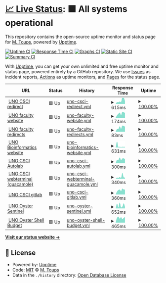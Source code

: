 # [📈 Live Status](https://upptime.cs.uno.edu): <!--live status--> **🟩 All systems operational**

This repository contains the open-source uptime monitor and status page for [M. Toups](https://upptime.cs.uno.edu), powered by [Upptime](https://github.com/upptime/upptime).

[![Uptime CI](https://github.com/mtoupsUNO/uno-status/workflows/Uptime%20CI/badge.svg)](https://github.com/mtoupsUNO/uno-status/actions?query=workflow%3A%22Uptime+CI%22)
[![Response Time CI](https://github.com/mtoupsUNO/uno-status/workflows/Response%20Time%20CI/badge.svg)](https://github.com/mtoupsUNO/uno-status/actions?query=workflow%3A%22Response+Time+CI%22)
[![Graphs CI](https://github.com/mtoupsUNO/uno-status/workflows/Graphs%20CI/badge.svg)](https://github.com/mtoupsUNO/uno-status/actions?query=workflow%3A%22Graphs+CI%22)
[![Static Site CI](https://github.com/mtoupsUNO/uno-status/workflows/Static%20Site%20CI/badge.svg)](https://github.com/mtoupsUNO/uno-status/actions?query=workflow%3A%22Static+Site+CI%22)
[![Summary CI](https://github.com/mtoupsUNO/uno-status/workflows/Summary%20CI/badge.svg)](https://github.com/mtoupsUNO/uno-status/actions?query=workflow%3A%22Summary+CI%22)

With [Upptime](https://upptime.js.org), you can get your own unlimited and free uptime monitor and status page, powered entirely by a GitHub repository. We use [Issues](https://github.com/mtoupsUNO/uno-status/issues) as incident reports, [Actions](https://github.com/mtoupsUNO/uno-status/actions) as uptime monitors, and [Pages](https://upptime.cs.uno.edu) for the status page.

<!--start: status pages-->
<!-- This summary is generated by Upptime (https://github.com/upptime/upptime) -->
<!-- Do not edit this manually, your changes will be overwritten -->
<!-- prettier-ignore -->
| URL | Status | History | Response Time | Uptime |
| --- | ------ | ------- | ------------- | ------ |
| <img alt="" src="https://favicons.githubusercontent.com/www.cs.uno.edu" height="13"> [UNO CSCI redirect](https://www.cs.uno.edu) | 🟩 Up | [uno-csci-redirect.yml](https://github.com/mtoupsUNO/uno-status/commits/HEAD/history/uno-csci-redirect.yml) | <details><summary><img alt="Response time graph" src="./graphs/uno-csci-redirect/response-time-week.png" height="20"> 615ms</summary><br><a href="https://upptime.cs.uno.edu/history/uno-csci-redirect"><img alt="Response time 706" src="https://img.shields.io/endpoint?url=https%3A%2F%2Fraw.githubusercontent.com%2FmtoupsUNO%2Funo-status%2FHEAD%2Fapi%2Funo-csci-redirect%2Fresponse-time.json"></a><br><a href="https://upptime.cs.uno.edu/history/uno-csci-redirect"><img alt="24-hour response time 525" src="https://img.shields.io/endpoint?url=https%3A%2F%2Fraw.githubusercontent.com%2FmtoupsUNO%2Funo-status%2FHEAD%2Fapi%2Funo-csci-redirect%2Fresponse-time-day.json"></a><br><a href="https://upptime.cs.uno.edu/history/uno-csci-redirect"><img alt="7-day response time 615" src="https://img.shields.io/endpoint?url=https%3A%2F%2Fraw.githubusercontent.com%2FmtoupsUNO%2Funo-status%2FHEAD%2Fapi%2Funo-csci-redirect%2Fresponse-time-week.json"></a><br><a href="https://upptime.cs.uno.edu/history/uno-csci-redirect"><img alt="30-day response time 687" src="https://img.shields.io/endpoint?url=https%3A%2F%2Fraw.githubusercontent.com%2FmtoupsUNO%2Funo-status%2FHEAD%2Fapi%2Funo-csci-redirect%2Fresponse-time-month.json"></a><br><a href="https://upptime.cs.uno.edu/history/uno-csci-redirect"><img alt="1-year response time 706" src="https://img.shields.io/endpoint?url=https%3A%2F%2Fraw.githubusercontent.com%2FmtoupsUNO%2Funo-status%2FHEAD%2Fapi%2Funo-csci-redirect%2Fresponse-time-year.json"></a></details> | <details><summary><a href="https://upptime.cs.uno.edu/history/uno-csci-redirect">100.00%</a></summary><a href="https://upptime.cs.uno.edu/history/uno-csci-redirect"><img alt="All-time uptime 99.98%" src="https://img.shields.io/endpoint?url=https%3A%2F%2Fraw.githubusercontent.com%2FmtoupsUNO%2Funo-status%2FHEAD%2Fapi%2Funo-csci-redirect%2Fuptime.json"></a><br><a href="https://upptime.cs.uno.edu/history/uno-csci-redirect"><img alt="24-hour uptime 100.00%" src="https://img.shields.io/endpoint?url=https%3A%2F%2Fraw.githubusercontent.com%2FmtoupsUNO%2Funo-status%2FHEAD%2Fapi%2Funo-csci-redirect%2Fuptime-day.json"></a><br><a href="https://upptime.cs.uno.edu/history/uno-csci-redirect"><img alt="7-day uptime 100.00%" src="https://img.shields.io/endpoint?url=https%3A%2F%2Fraw.githubusercontent.com%2FmtoupsUNO%2Funo-status%2FHEAD%2Fapi%2Funo-csci-redirect%2Fuptime-week.json"></a><br><a href="https://upptime.cs.uno.edu/history/uno-csci-redirect"><img alt="30-day uptime 99.96%" src="https://img.shields.io/endpoint?url=https%3A%2F%2Fraw.githubusercontent.com%2FmtoupsUNO%2Funo-status%2FHEAD%2Fapi%2Funo-csci-redirect%2Fuptime-month.json"></a><br><a href="https://upptime.cs.uno.edu/history/uno-csci-redirect"><img alt="1-year uptime 99.98%" src="https://img.shields.io/endpoint?url=https%3A%2F%2Fraw.githubusercontent.com%2FmtoupsUNO%2Funo-status%2FHEAD%2Fapi%2Funo-csci-redirect%2Fuptime-year.json"></a></details>
| <img alt="" src="https://favicons.githubusercontent.com/www.cs.uno.edu" height="13"> [UNO faculty website](https://www.cs.uno.edu/~jaime/4501sylFall08.pdf) | 🟩 Up | [uno-faculty-website.yml](https://github.com/mtoupsUNO/uno-status/commits/HEAD/history/uno-faculty-website.yml) | <details><summary><img alt="Response time graph" src="./graphs/uno-faculty-website/response-time-week.png" height="20"> 174ms</summary><br><a href="https://upptime.cs.uno.edu/history/uno-faculty-website"><img alt="Response time 219" src="https://img.shields.io/endpoint?url=https%3A%2F%2Fraw.githubusercontent.com%2FmtoupsUNO%2Funo-status%2FHEAD%2Fapi%2Funo-faculty-website%2Fresponse-time.json"></a><br><a href="https://upptime.cs.uno.edu/history/uno-faculty-website"><img alt="24-hour response time 192" src="https://img.shields.io/endpoint?url=https%3A%2F%2Fraw.githubusercontent.com%2FmtoupsUNO%2Funo-status%2FHEAD%2Fapi%2Funo-faculty-website%2Fresponse-time-day.json"></a><br><a href="https://upptime.cs.uno.edu/history/uno-faculty-website"><img alt="7-day response time 174" src="https://img.shields.io/endpoint?url=https%3A%2F%2Fraw.githubusercontent.com%2FmtoupsUNO%2Funo-status%2FHEAD%2Fapi%2Funo-faculty-website%2Fresponse-time-week.json"></a><br><a href="https://upptime.cs.uno.edu/history/uno-faculty-website"><img alt="30-day response time 218" src="https://img.shields.io/endpoint?url=https%3A%2F%2Fraw.githubusercontent.com%2FmtoupsUNO%2Funo-status%2FHEAD%2Fapi%2Funo-faculty-website%2Fresponse-time-month.json"></a><br><a href="https://upptime.cs.uno.edu/history/uno-faculty-website"><img alt="1-year response time 219" src="https://img.shields.io/endpoint?url=https%3A%2F%2Fraw.githubusercontent.com%2FmtoupsUNO%2Funo-status%2FHEAD%2Fapi%2Funo-faculty-website%2Fresponse-time-year.json"></a></details> | <details><summary><a href="https://upptime.cs.uno.edu/history/uno-faculty-website">100.00%</a></summary><a href="https://upptime.cs.uno.edu/history/uno-faculty-website"><img alt="All-time uptime 100.00%" src="https://img.shields.io/endpoint?url=https%3A%2F%2Fraw.githubusercontent.com%2FmtoupsUNO%2Funo-status%2FHEAD%2Fapi%2Funo-faculty-website%2Fuptime.json"></a><br><a href="https://upptime.cs.uno.edu/history/uno-faculty-website"><img alt="24-hour uptime 100.00%" src="https://img.shields.io/endpoint?url=https%3A%2F%2Fraw.githubusercontent.com%2FmtoupsUNO%2Funo-status%2FHEAD%2Fapi%2Funo-faculty-website%2Fuptime-day.json"></a><br><a href="https://upptime.cs.uno.edu/history/uno-faculty-website"><img alt="7-day uptime 100.00%" src="https://img.shields.io/endpoint?url=https%3A%2F%2Fraw.githubusercontent.com%2FmtoupsUNO%2Funo-status%2FHEAD%2Fapi%2Funo-faculty-website%2Fuptime-week.json"></a><br><a href="https://upptime.cs.uno.edu/history/uno-faculty-website"><img alt="30-day uptime 100.00%" src="https://img.shields.io/endpoint?url=https%3A%2F%2Fraw.githubusercontent.com%2FmtoupsUNO%2Funo-status%2FHEAD%2Fapi%2Funo-faculty-website%2Fuptime-month.json"></a><br><a href="https://upptime.cs.uno.edu/history/uno-faculty-website"><img alt="1-year uptime 100.00%" src="https://img.shields.io/endpoint?url=https%3A%2F%2Fraw.githubusercontent.com%2FmtoupsUNO%2Funo-status%2FHEAD%2Fapi%2Funo-faculty-website%2Fuptime-year.json"></a></details>
| <img alt="" src="https://favicons.githubusercontent.com/www.cs.uno.edu" height="13"> [UNO faculty redirects](https://www.cs.uno.edu/~vassil) | 🟩 Up | [uno-faculty-redirects.yml](https://github.com/mtoupsUNO/uno-status/commits/HEAD/history/uno-faculty-redirects.yml) | <details><summary><img alt="Response time graph" src="./graphs/uno-faculty-redirects/response-time-week.png" height="20"> 83ms</summary><br><a href="https://upptime.cs.uno.edu/history/uno-faculty-redirects"><img alt="Response time 99" src="https://img.shields.io/endpoint?url=https%3A%2F%2Fraw.githubusercontent.com%2FmtoupsUNO%2Funo-status%2FHEAD%2Fapi%2Funo-faculty-redirects%2Fresponse-time.json"></a><br><a href="https://upptime.cs.uno.edu/history/uno-faculty-redirects"><img alt="24-hour response time 96" src="https://img.shields.io/endpoint?url=https%3A%2F%2Fraw.githubusercontent.com%2FmtoupsUNO%2Funo-status%2FHEAD%2Fapi%2Funo-faculty-redirects%2Fresponse-time-day.json"></a><br><a href="https://upptime.cs.uno.edu/history/uno-faculty-redirects"><img alt="7-day response time 83" src="https://img.shields.io/endpoint?url=https%3A%2F%2Fraw.githubusercontent.com%2FmtoupsUNO%2Funo-status%2FHEAD%2Fapi%2Funo-faculty-redirects%2Fresponse-time-week.json"></a><br><a href="https://upptime.cs.uno.edu/history/uno-faculty-redirects"><img alt="30-day response time 98" src="https://img.shields.io/endpoint?url=https%3A%2F%2Fraw.githubusercontent.com%2FmtoupsUNO%2Funo-status%2FHEAD%2Fapi%2Funo-faculty-redirects%2Fresponse-time-month.json"></a><br><a href="https://upptime.cs.uno.edu/history/uno-faculty-redirects"><img alt="1-year response time 99" src="https://img.shields.io/endpoint?url=https%3A%2F%2Fraw.githubusercontent.com%2FmtoupsUNO%2Funo-status%2FHEAD%2Fapi%2Funo-faculty-redirects%2Fresponse-time-year.json"></a></details> | <details><summary><a href="https://upptime.cs.uno.edu/history/uno-faculty-redirects">100.00%</a></summary><a href="https://upptime.cs.uno.edu/history/uno-faculty-redirects"><img alt="All-time uptime 100.00%" src="https://img.shields.io/endpoint?url=https%3A%2F%2Fraw.githubusercontent.com%2FmtoupsUNO%2Funo-status%2FHEAD%2Fapi%2Funo-faculty-redirects%2Fuptime.json"></a><br><a href="https://upptime.cs.uno.edu/history/uno-faculty-redirects"><img alt="24-hour uptime 100.00%" src="https://img.shields.io/endpoint?url=https%3A%2F%2Fraw.githubusercontent.com%2FmtoupsUNO%2Funo-status%2FHEAD%2Fapi%2Funo-faculty-redirects%2Fuptime-day.json"></a><br><a href="https://upptime.cs.uno.edu/history/uno-faculty-redirects"><img alt="7-day uptime 100.00%" src="https://img.shields.io/endpoint?url=https%3A%2F%2Fraw.githubusercontent.com%2FmtoupsUNO%2Funo-status%2FHEAD%2Fapi%2Funo-faculty-redirects%2Fuptime-week.json"></a><br><a href="https://upptime.cs.uno.edu/history/uno-faculty-redirects"><img alt="30-day uptime 100.00%" src="https://img.shields.io/endpoint?url=https%3A%2F%2Fraw.githubusercontent.com%2FmtoupsUNO%2Funo-status%2FHEAD%2Fapi%2Funo-faculty-redirects%2Fuptime-month.json"></a><br><a href="https://upptime.cs.uno.edu/history/uno-faculty-redirects"><img alt="1-year uptime 100.00%" src="https://img.shields.io/endpoint?url=https%3A%2F%2Fraw.githubusercontent.com%2FmtoupsUNO%2Funo-status%2FHEAD%2Fapi%2Funo-faculty-redirects%2Fuptime-year.json"></a></details>
| <img alt="" src="https://favicons.githubusercontent.com/biomall.cs.uno.edu" height="13"> [UNO Bioinformatics website](https://biomall.cs.uno.edu) | 🟩 Up | [uno-bioinformatics-website.yml](https://github.com/mtoupsUNO/uno-status/commits/HEAD/history/uno-bioinformatics-website.yml) | <details><summary><img alt="Response time graph" src="./graphs/uno-bioinformatics-website/response-time-week.png" height="20"> 631ms</summary><br><a href="https://upptime.cs.uno.edu/history/uno-bioinformatics-website"><img alt="Response time 419" src="https://img.shields.io/endpoint?url=https%3A%2F%2Fraw.githubusercontent.com%2FmtoupsUNO%2Funo-status%2FHEAD%2Fapi%2Funo-bioinformatics-website%2Fresponse-time.json"></a><br><a href="https://upptime.cs.uno.edu/history/uno-bioinformatics-website"><img alt="24-hour response time 319" src="https://img.shields.io/endpoint?url=https%3A%2F%2Fraw.githubusercontent.com%2FmtoupsUNO%2Funo-status%2FHEAD%2Fapi%2Funo-bioinformatics-website%2Fresponse-time-day.json"></a><br><a href="https://upptime.cs.uno.edu/history/uno-bioinformatics-website"><img alt="7-day response time 631" src="https://img.shields.io/endpoint?url=https%3A%2F%2Fraw.githubusercontent.com%2FmtoupsUNO%2Funo-status%2FHEAD%2Fapi%2Funo-bioinformatics-website%2Fresponse-time-week.json"></a><br><a href="https://upptime.cs.uno.edu/history/uno-bioinformatics-website"><img alt="30-day response time 480" src="https://img.shields.io/endpoint?url=https%3A%2F%2Fraw.githubusercontent.com%2FmtoupsUNO%2Funo-status%2FHEAD%2Fapi%2Funo-bioinformatics-website%2Fresponse-time-month.json"></a><br><a href="https://upptime.cs.uno.edu/history/uno-bioinformatics-website"><img alt="1-year response time 419" src="https://img.shields.io/endpoint?url=https%3A%2F%2Fraw.githubusercontent.com%2FmtoupsUNO%2Funo-status%2FHEAD%2Fapi%2Funo-bioinformatics-website%2Fresponse-time-year.json"></a></details> | <details><summary><a href="https://upptime.cs.uno.edu/history/uno-bioinformatics-website">100.00%</a></summary><a href="https://upptime.cs.uno.edu/history/uno-bioinformatics-website"><img alt="All-time uptime 100.00%" src="https://img.shields.io/endpoint?url=https%3A%2F%2Fraw.githubusercontent.com%2FmtoupsUNO%2Funo-status%2FHEAD%2Fapi%2Funo-bioinformatics-website%2Fuptime.json"></a><br><a href="https://upptime.cs.uno.edu/history/uno-bioinformatics-website"><img alt="24-hour uptime 100.00%" src="https://img.shields.io/endpoint?url=https%3A%2F%2Fraw.githubusercontent.com%2FmtoupsUNO%2Funo-status%2FHEAD%2Fapi%2Funo-bioinformatics-website%2Fuptime-day.json"></a><br><a href="https://upptime.cs.uno.edu/history/uno-bioinformatics-website"><img alt="7-day uptime 100.00%" src="https://img.shields.io/endpoint?url=https%3A%2F%2Fraw.githubusercontent.com%2FmtoupsUNO%2Funo-status%2FHEAD%2Fapi%2Funo-bioinformatics-website%2Fuptime-week.json"></a><br><a href="https://upptime.cs.uno.edu/history/uno-bioinformatics-website"><img alt="30-day uptime 100.00%" src="https://img.shields.io/endpoint?url=https%3A%2F%2Fraw.githubusercontent.com%2FmtoupsUNO%2Funo-status%2FHEAD%2Fapi%2Funo-bioinformatics-website%2Fuptime-month.json"></a><br><a href="https://upptime.cs.uno.edu/history/uno-bioinformatics-website"><img alt="1-year uptime 100.00%" src="https://img.shields.io/endpoint?url=https%3A%2F%2Fraw.githubusercontent.com%2FmtoupsUNO%2Funo-status%2FHEAD%2Fapi%2Funo-bioinformatics-website%2Fuptime-year.json"></a></details>
| <img alt="" src="https://favicons.githubusercontent.com/autolab.cs.uno.edu" height="13"> [UNO CSCI Autolab](https://autolab.cs.uno.edu) | 🟩 Up | [uno-csci-autolab.yml](https://github.com/mtoupsUNO/uno-status/commits/HEAD/history/uno-csci-autolab.yml) | <details><summary><img alt="Response time graph" src="./graphs/uno-csci-autolab/response-time-week.png" height="20"> 300ms</summary><br><a href="https://upptime.cs.uno.edu/history/uno-csci-autolab"><img alt="Response time 411" src="https://img.shields.io/endpoint?url=https%3A%2F%2Fraw.githubusercontent.com%2FmtoupsUNO%2Funo-status%2FHEAD%2Fapi%2Funo-csci-autolab%2Fresponse-time.json"></a><br><a href="https://upptime.cs.uno.edu/history/uno-csci-autolab"><img alt="24-hour response time 294" src="https://img.shields.io/endpoint?url=https%3A%2F%2Fraw.githubusercontent.com%2FmtoupsUNO%2Funo-status%2FHEAD%2Fapi%2Funo-csci-autolab%2Fresponse-time-day.json"></a><br><a href="https://upptime.cs.uno.edu/history/uno-csci-autolab"><img alt="7-day response time 300" src="https://img.shields.io/endpoint?url=https%3A%2F%2Fraw.githubusercontent.com%2FmtoupsUNO%2Funo-status%2FHEAD%2Fapi%2Funo-csci-autolab%2Fresponse-time-week.json"></a><br><a href="https://upptime.cs.uno.edu/history/uno-csci-autolab"><img alt="30-day response time 447" src="https://img.shields.io/endpoint?url=https%3A%2F%2Fraw.githubusercontent.com%2FmtoupsUNO%2Funo-status%2FHEAD%2Fapi%2Funo-csci-autolab%2Fresponse-time-month.json"></a><br><a href="https://upptime.cs.uno.edu/history/uno-csci-autolab"><img alt="1-year response time 411" src="https://img.shields.io/endpoint?url=https%3A%2F%2Fraw.githubusercontent.com%2FmtoupsUNO%2Funo-status%2FHEAD%2Fapi%2Funo-csci-autolab%2Fresponse-time-year.json"></a></details> | <details><summary><a href="https://upptime.cs.uno.edu/history/uno-csci-autolab">100.00%</a></summary><a href="https://upptime.cs.uno.edu/history/uno-csci-autolab"><img alt="All-time uptime 100.00%" src="https://img.shields.io/endpoint?url=https%3A%2F%2Fraw.githubusercontent.com%2FmtoupsUNO%2Funo-status%2FHEAD%2Fapi%2Funo-csci-autolab%2Fuptime.json"></a><br><a href="https://upptime.cs.uno.edu/history/uno-csci-autolab"><img alt="24-hour uptime 100.00%" src="https://img.shields.io/endpoint?url=https%3A%2F%2Fraw.githubusercontent.com%2FmtoupsUNO%2Funo-status%2FHEAD%2Fapi%2Funo-csci-autolab%2Fuptime-day.json"></a><br><a href="https://upptime.cs.uno.edu/history/uno-csci-autolab"><img alt="7-day uptime 100.00%" src="https://img.shields.io/endpoint?url=https%3A%2F%2Fraw.githubusercontent.com%2FmtoupsUNO%2Funo-status%2FHEAD%2Fapi%2Funo-csci-autolab%2Fuptime-week.json"></a><br><a href="https://upptime.cs.uno.edu/history/uno-csci-autolab"><img alt="30-day uptime 100.00%" src="https://img.shields.io/endpoint?url=https%3A%2F%2Fraw.githubusercontent.com%2FmtoupsUNO%2Funo-status%2FHEAD%2Fapi%2Funo-csci-autolab%2Fuptime-month.json"></a><br><a href="https://upptime.cs.uno.edu/history/uno-csci-autolab"><img alt="1-year uptime 100.00%" src="https://img.shields.io/endpoint?url=https%3A%2F%2Fraw.githubusercontent.com%2FmtoupsUNO%2Funo-status%2FHEAD%2Fapi%2Funo-csci-autolab%2Fuptime-year.json"></a></details>
| <img alt="" src="https://favicons.githubusercontent.com/webterminal.cs.uno.edu" height="13"> [UNO CSCI webterminal (guacamole)](https://webterminal.cs.uno.edu) | 🟩 Up | [uno-csci-webterminal-guacamole.yml](https://github.com/mtoupsUNO/uno-status/commits/HEAD/history/uno-csci-webterminal-guacamole.yml) | <details><summary><img alt="Response time graph" src="./graphs/uno-csci-webterminal-guacamole/response-time-week.png" height="20"> 340ms</summary><br><a href="https://upptime.cs.uno.edu/history/uno-csci-webterminal-guacamole"><img alt="Response time 346" src="https://img.shields.io/endpoint?url=https%3A%2F%2Fraw.githubusercontent.com%2FmtoupsUNO%2Funo-status%2FHEAD%2Fapi%2Funo-csci-webterminal-guacamole%2Fresponse-time.json"></a><br><a href="https://upptime.cs.uno.edu/history/uno-csci-webterminal-guacamole"><img alt="24-hour response time 212" src="https://img.shields.io/endpoint?url=https%3A%2F%2Fraw.githubusercontent.com%2FmtoupsUNO%2Funo-status%2FHEAD%2Fapi%2Funo-csci-webterminal-guacamole%2Fresponse-time-day.json"></a><br><a href="https://upptime.cs.uno.edu/history/uno-csci-webterminal-guacamole"><img alt="7-day response time 340" src="https://img.shields.io/endpoint?url=https%3A%2F%2Fraw.githubusercontent.com%2FmtoupsUNO%2Funo-status%2FHEAD%2Fapi%2Funo-csci-webterminal-guacamole%2Fresponse-time-week.json"></a><br><a href="https://upptime.cs.uno.edu/history/uno-csci-webterminal-guacamole"><img alt="30-day response time 418" src="https://img.shields.io/endpoint?url=https%3A%2F%2Fraw.githubusercontent.com%2FmtoupsUNO%2Funo-status%2FHEAD%2Fapi%2Funo-csci-webterminal-guacamole%2Fresponse-time-month.json"></a><br><a href="https://upptime.cs.uno.edu/history/uno-csci-webterminal-guacamole"><img alt="1-year response time 346" src="https://img.shields.io/endpoint?url=https%3A%2F%2Fraw.githubusercontent.com%2FmtoupsUNO%2Funo-status%2FHEAD%2Fapi%2Funo-csci-webterminal-guacamole%2Fresponse-time-year.json"></a></details> | <details><summary><a href="https://upptime.cs.uno.edu/history/uno-csci-webterminal-guacamole">100.00%</a></summary><a href="https://upptime.cs.uno.edu/history/uno-csci-webterminal-guacamole"><img alt="All-time uptime 100.00%" src="https://img.shields.io/endpoint?url=https%3A%2F%2Fraw.githubusercontent.com%2FmtoupsUNO%2Funo-status%2FHEAD%2Fapi%2Funo-csci-webterminal-guacamole%2Fuptime.json"></a><br><a href="https://upptime.cs.uno.edu/history/uno-csci-webterminal-guacamole"><img alt="24-hour uptime 100.00%" src="https://img.shields.io/endpoint?url=https%3A%2F%2Fraw.githubusercontent.com%2FmtoupsUNO%2Funo-status%2FHEAD%2Fapi%2Funo-csci-webterminal-guacamole%2Fuptime-day.json"></a><br><a href="https://upptime.cs.uno.edu/history/uno-csci-webterminal-guacamole"><img alt="7-day uptime 100.00%" src="https://img.shields.io/endpoint?url=https%3A%2F%2Fraw.githubusercontent.com%2FmtoupsUNO%2Funo-status%2FHEAD%2Fapi%2Funo-csci-webterminal-guacamole%2Fuptime-week.json"></a><br><a href="https://upptime.cs.uno.edu/history/uno-csci-webterminal-guacamole"><img alt="30-day uptime 100.00%" src="https://img.shields.io/endpoint?url=https%3A%2F%2Fraw.githubusercontent.com%2FmtoupsUNO%2Funo-status%2FHEAD%2Fapi%2Funo-csci-webterminal-guacamole%2Fuptime-month.json"></a><br><a href="https://upptime.cs.uno.edu/history/uno-csci-webterminal-guacamole"><img alt="1-year uptime 100.00%" src="https://img.shields.io/endpoint?url=https%3A%2F%2Fraw.githubusercontent.com%2FmtoupsUNO%2Funo-status%2FHEAD%2Fapi%2Funo-csci-webterminal-guacamole%2Fuptime-year.json"></a></details>
| <img alt="" src="https://favicons.githubusercontent.com/gitlab.cs.uno.edu" height="13"> [UNO CSCI gitlab](https://gitlab.cs.uno.edu) | 🟩 Up | [uno-csci-gitlab.yml](https://github.com/mtoupsUNO/uno-status/commits/HEAD/history/uno-csci-gitlab.yml) | <details><summary><img alt="Response time graph" src="./graphs/uno-csci-gitlab/response-time-week.png" height="20"> 360ms</summary><br><a href="https://upptime.cs.uno.edu/history/uno-csci-gitlab"><img alt="Response time 543" src="https://img.shields.io/endpoint?url=https%3A%2F%2Fraw.githubusercontent.com%2FmtoupsUNO%2Funo-status%2FHEAD%2Fapi%2Funo-csci-gitlab%2Fresponse-time.json"></a><br><a href="https://upptime.cs.uno.edu/history/uno-csci-gitlab"><img alt="24-hour response time 398" src="https://img.shields.io/endpoint?url=https%3A%2F%2Fraw.githubusercontent.com%2FmtoupsUNO%2Funo-status%2FHEAD%2Fapi%2Funo-csci-gitlab%2Fresponse-time-day.json"></a><br><a href="https://upptime.cs.uno.edu/history/uno-csci-gitlab"><img alt="7-day response time 360" src="https://img.shields.io/endpoint?url=https%3A%2F%2Fraw.githubusercontent.com%2FmtoupsUNO%2Funo-status%2FHEAD%2Fapi%2Funo-csci-gitlab%2Fresponse-time-week.json"></a><br><a href="https://upptime.cs.uno.edu/history/uno-csci-gitlab"><img alt="30-day response time 639" src="https://img.shields.io/endpoint?url=https%3A%2F%2Fraw.githubusercontent.com%2FmtoupsUNO%2Funo-status%2FHEAD%2Fapi%2Funo-csci-gitlab%2Fresponse-time-month.json"></a><br><a href="https://upptime.cs.uno.edu/history/uno-csci-gitlab"><img alt="1-year response time 543" src="https://img.shields.io/endpoint?url=https%3A%2F%2Fraw.githubusercontent.com%2FmtoupsUNO%2Funo-status%2FHEAD%2Fapi%2Funo-csci-gitlab%2Fresponse-time-year.json"></a></details> | <details><summary><a href="https://upptime.cs.uno.edu/history/uno-csci-gitlab">100.00%</a></summary><a href="https://upptime.cs.uno.edu/history/uno-csci-gitlab"><img alt="All-time uptime 100.00%" src="https://img.shields.io/endpoint?url=https%3A%2F%2Fraw.githubusercontent.com%2FmtoupsUNO%2Funo-status%2FHEAD%2Fapi%2Funo-csci-gitlab%2Fuptime.json"></a><br><a href="https://upptime.cs.uno.edu/history/uno-csci-gitlab"><img alt="24-hour uptime 100.00%" src="https://img.shields.io/endpoint?url=https%3A%2F%2Fraw.githubusercontent.com%2FmtoupsUNO%2Funo-status%2FHEAD%2Fapi%2Funo-csci-gitlab%2Fuptime-day.json"></a><br><a href="https://upptime.cs.uno.edu/history/uno-csci-gitlab"><img alt="7-day uptime 100.00%" src="https://img.shields.io/endpoint?url=https%3A%2F%2Fraw.githubusercontent.com%2FmtoupsUNO%2Funo-status%2FHEAD%2Fapi%2Funo-csci-gitlab%2Fuptime-week.json"></a><br><a href="https://upptime.cs.uno.edu/history/uno-csci-gitlab"><img alt="30-day uptime 100.00%" src="https://img.shields.io/endpoint?url=https%3A%2F%2Fraw.githubusercontent.com%2FmtoupsUNO%2Funo-status%2FHEAD%2Fapi%2Funo-csci-gitlab%2Fuptime-month.json"></a><br><a href="https://upptime.cs.uno.edu/history/uno-csci-gitlab"><img alt="1-year uptime 100.00%" src="https://img.shields.io/endpoint?url=https%3A%2F%2Fraw.githubusercontent.com%2FmtoupsUNO%2Funo-status%2FHEAD%2Fapi%2Funo-csci-gitlab%2Fuptime-year.json"></a></details>
| <img alt="" src="https://favicons.githubusercontent.com/oystersentinel.cs.uno.edu" height="13"> [UNO Oyster Sentinel](https://oystersentinel.cs.uno.edu) | 🟩 Up | [uno-oyster-sentinel.yml](https://github.com/mtoupsUNO/uno-status/commits/HEAD/history/uno-oyster-sentinel.yml) | <details><summary><img alt="Response time graph" src="./graphs/uno-oyster-sentinel/response-time-week.png" height="20"> 652ms</summary><br><a href="https://upptime.cs.uno.edu/history/uno-oyster-sentinel"><img alt="Response time 399" src="https://img.shields.io/endpoint?url=https%3A%2F%2Fraw.githubusercontent.com%2FmtoupsUNO%2Funo-status%2FHEAD%2Fapi%2Funo-oyster-sentinel%2Fresponse-time.json"></a><br><a href="https://upptime.cs.uno.edu/history/uno-oyster-sentinel"><img alt="24-hour response time 294" src="https://img.shields.io/endpoint?url=https%3A%2F%2Fraw.githubusercontent.com%2FmtoupsUNO%2Funo-status%2FHEAD%2Fapi%2Funo-oyster-sentinel%2Fresponse-time-day.json"></a><br><a href="https://upptime.cs.uno.edu/history/uno-oyster-sentinel"><img alt="7-day response time 652" src="https://img.shields.io/endpoint?url=https%3A%2F%2Fraw.githubusercontent.com%2FmtoupsUNO%2Funo-status%2FHEAD%2Fapi%2Funo-oyster-sentinel%2Fresponse-time-week.json"></a><br><a href="https://upptime.cs.uno.edu/history/uno-oyster-sentinel"><img alt="30-day response time 406" src="https://img.shields.io/endpoint?url=https%3A%2F%2Fraw.githubusercontent.com%2FmtoupsUNO%2Funo-status%2FHEAD%2Fapi%2Funo-oyster-sentinel%2Fresponse-time-month.json"></a><br><a href="https://upptime.cs.uno.edu/history/uno-oyster-sentinel"><img alt="1-year response time 399" src="https://img.shields.io/endpoint?url=https%3A%2F%2Fraw.githubusercontent.com%2FmtoupsUNO%2Funo-status%2FHEAD%2Fapi%2Funo-oyster-sentinel%2Fresponse-time-year.json"></a></details> | <details><summary><a href="https://upptime.cs.uno.edu/history/uno-oyster-sentinel">100.00%</a></summary><a href="https://upptime.cs.uno.edu/history/uno-oyster-sentinel"><img alt="All-time uptime 100.00%" src="https://img.shields.io/endpoint?url=https%3A%2F%2Fraw.githubusercontent.com%2FmtoupsUNO%2Funo-status%2FHEAD%2Fapi%2Funo-oyster-sentinel%2Fuptime.json"></a><br><a href="https://upptime.cs.uno.edu/history/uno-oyster-sentinel"><img alt="24-hour uptime 100.00%" src="https://img.shields.io/endpoint?url=https%3A%2F%2Fraw.githubusercontent.com%2FmtoupsUNO%2Funo-status%2FHEAD%2Fapi%2Funo-oyster-sentinel%2Fuptime-day.json"></a><br><a href="https://upptime.cs.uno.edu/history/uno-oyster-sentinel"><img alt="7-day uptime 100.00%" src="https://img.shields.io/endpoint?url=https%3A%2F%2Fraw.githubusercontent.com%2FmtoupsUNO%2Funo-status%2FHEAD%2Fapi%2Funo-oyster-sentinel%2Fuptime-week.json"></a><br><a href="https://upptime.cs.uno.edu/history/uno-oyster-sentinel"><img alt="30-day uptime 100.00%" src="https://img.shields.io/endpoint?url=https%3A%2F%2Fraw.githubusercontent.com%2FmtoupsUNO%2Funo-status%2FHEAD%2Fapi%2Funo-oyster-sentinel%2Fuptime-month.json"></a><br><a href="https://upptime.cs.uno.edu/history/uno-oyster-sentinel"><img alt="1-year uptime 100.00%" src="https://img.shields.io/endpoint?url=https%3A%2F%2Fraw.githubusercontent.com%2FmtoupsUNO%2Funo-status%2FHEAD%2Fapi%2Funo-oyster-sentinel%2Fuptime-year.json"></a></details>
| <img alt="" src="https://favicons.githubusercontent.com/shellbudget.org" height="13"> [UNO Oyster Shell Budget](https://shellbudget.org) | 🟩 Up | [uno-oyster-shell-budget.yml](https://github.com/mtoupsUNO/uno-status/commits/HEAD/history/uno-oyster-shell-budget.yml) | <details><summary><img alt="Response time graph" src="./graphs/uno-oyster-shell-budget/response-time-week.png" height="20"> 465ms</summary><br><a href="https://upptime.cs.uno.edu/history/uno-oyster-shell-budget"><img alt="Response time 458" src="https://img.shields.io/endpoint?url=https%3A%2F%2Fraw.githubusercontent.com%2FmtoupsUNO%2Funo-status%2FHEAD%2Fapi%2Funo-oyster-shell-budget%2Fresponse-time.json"></a><br><a href="https://upptime.cs.uno.edu/history/uno-oyster-shell-budget"><img alt="24-hour response time 540" src="https://img.shields.io/endpoint?url=https%3A%2F%2Fraw.githubusercontent.com%2FmtoupsUNO%2Funo-status%2FHEAD%2Fapi%2Funo-oyster-shell-budget%2Fresponse-time-day.json"></a><br><a href="https://upptime.cs.uno.edu/history/uno-oyster-shell-budget"><img alt="7-day response time 465" src="https://img.shields.io/endpoint?url=https%3A%2F%2Fraw.githubusercontent.com%2FmtoupsUNO%2Funo-status%2FHEAD%2Fapi%2Funo-oyster-shell-budget%2Fresponse-time-week.json"></a><br><a href="https://upptime.cs.uno.edu/history/uno-oyster-shell-budget"><img alt="30-day response time 447" src="https://img.shields.io/endpoint?url=https%3A%2F%2Fraw.githubusercontent.com%2FmtoupsUNO%2Funo-status%2FHEAD%2Fapi%2Funo-oyster-shell-budget%2Fresponse-time-month.json"></a><br><a href="https://upptime.cs.uno.edu/history/uno-oyster-shell-budget"><img alt="1-year response time 458" src="https://img.shields.io/endpoint?url=https%3A%2F%2Fraw.githubusercontent.com%2FmtoupsUNO%2Funo-status%2FHEAD%2Fapi%2Funo-oyster-shell-budget%2Fresponse-time-year.json"></a></details> | <details><summary><a href="https://upptime.cs.uno.edu/history/uno-oyster-shell-budget">100.00%</a></summary><a href="https://upptime.cs.uno.edu/history/uno-oyster-shell-budget"><img alt="All-time uptime 100.00%" src="https://img.shields.io/endpoint?url=https%3A%2F%2Fraw.githubusercontent.com%2FmtoupsUNO%2Funo-status%2FHEAD%2Fapi%2Funo-oyster-shell-budget%2Fuptime.json"></a><br><a href="https://upptime.cs.uno.edu/history/uno-oyster-shell-budget"><img alt="24-hour uptime 100.00%" src="https://img.shields.io/endpoint?url=https%3A%2F%2Fraw.githubusercontent.com%2FmtoupsUNO%2Funo-status%2FHEAD%2Fapi%2Funo-oyster-shell-budget%2Fuptime-day.json"></a><br><a href="https://upptime.cs.uno.edu/history/uno-oyster-shell-budget"><img alt="7-day uptime 100.00%" src="https://img.shields.io/endpoint?url=https%3A%2F%2Fraw.githubusercontent.com%2FmtoupsUNO%2Funo-status%2FHEAD%2Fapi%2Funo-oyster-shell-budget%2Fuptime-week.json"></a><br><a href="https://upptime.cs.uno.edu/history/uno-oyster-shell-budget"><img alt="30-day uptime 100.00%" src="https://img.shields.io/endpoint?url=https%3A%2F%2Fraw.githubusercontent.com%2FmtoupsUNO%2Funo-status%2FHEAD%2Fapi%2Funo-oyster-shell-budget%2Fuptime-month.json"></a><br><a href="https://upptime.cs.uno.edu/history/uno-oyster-shell-budget"><img alt="1-year uptime 100.00%" src="https://img.shields.io/endpoint?url=https%3A%2F%2Fraw.githubusercontent.com%2FmtoupsUNO%2Funo-status%2FHEAD%2Fapi%2Funo-oyster-shell-budget%2Fuptime-year.json"></a></details>

<!--end: status pages-->

[**Visit our status website →**](https://upptime.cs.uno.edu)

## 📄 License

- Powered by: [Upptime](https://github.com/upptime/upptime)
- Code: [MIT](./LICENSE) © [M. Toups](https://upptime.cs.uno.edu)
- Data in the `./history` directory: [Open Database License](https://opendatacommons.org/licenses/odbl/1-0/)
